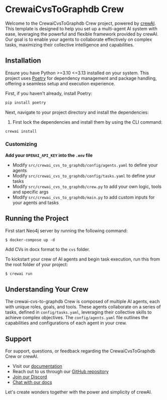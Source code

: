 # CrewaiCvsToGraphdb Crew

Welcome to the CrewaiCvsToGraphdb Crew project, powered by [crewAI](https://crewai.com). This template is designed to help you set up a multi-agent AI system with ease, leveraging the powerful and flexible framework provided by crewAI. Our goal is to enable your agents to collaborate effectively on complex tasks, maximizing their collective intelligence and capabilities.

## Installation

Ensure you have Python >=3.10 <=3.13 installed on your system. This project uses [Poetry](https://python-poetry.org/) for dependency management and package handling, offering a seamless setup and execution experience.

First, if you haven't already, install Poetry:

```bash
pip install poetry
```

Next, navigate to your project directory and install the dependencies:

1. First lock the dependencies and install them by using the CLI command:
```bash
crewai install
```
### Customizing

**Add your `OPENAI_API_KEY` into the `.env` file**

- Modify `src/crewai_cvs_to_graphdb/config/agents.yaml` to define your agents
- Modify `src/crewai_cvs_to_graphdb/config/tasks.yaml` to define your tasks
- Modify `src/crewai_cvs_to_graphdb/crew.py` to add your own logic, tools and specific args
- Modify `src/crewai_cvs_to_graphdb/main.py` to add custom inputs for your agents and tasks

## Running the Project
First start Neo4j server by running the following command:
```shell
$ docker-compose up -d
```

Add CVs in docx format to the `cvs` folder.

To kickstart your crew of AI agents and begin task execution, run this from the root folder of your project:

```bash
$ crewai run
```

## Understanding Your Crew

The crewai-cvs-to-graphdb Crew is composed of multiple AI agents, each with unique roles, goals, and tools. These agents collaborate on a series of tasks, defined in `config/tasks.yaml`, leveraging their collective skills to achieve complex objectives. The `config/agents.yaml` file outlines the capabilities and configurations of each agent in your crew.

## Support

For support, questions, or feedback regarding the CrewaiCvsToGraphdb Crew or crewAI.
- Visit our [documentation](https://docs.crewai.com)
- Reach out to us through our [GitHub repository](https://github.com/joaomdmoura/crewai)
- [Join our Discord](https://discord.com/invite/X4JWnZnxPb)
- [Chat with our docs](https://chatg.pt/DWjSBZn)

Let's create wonders together with the power and simplicity of crewAI.
